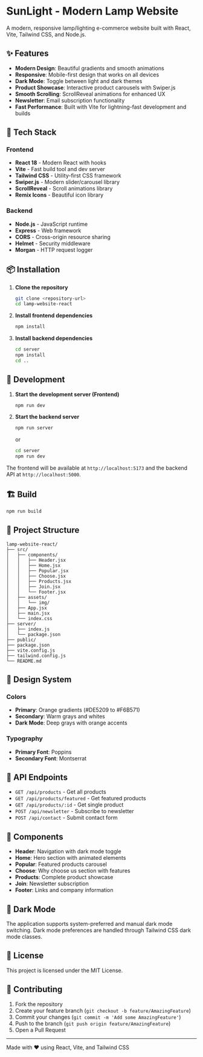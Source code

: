 # SunLight - Modern Lamp Website

A modern, responsive lamp/lighting e-commerce website built with React, Vite, Tailwind CSS, and Node.js.

## ✨ Features

- **Modern Design**: Beautiful gradients and smooth animations
- **Responsive**: Mobile-first design that works on all devices
- **Dark Mode**: Toggle between light and dark themes
- **Product Showcase**: Interactive product carousels with Swiper.js
- **Smooth Scrolling**: ScrollReveal animations for enhanced UX
- **Newsletter**: Email subscription functionality
- **Fast Performance**: Built with Vite for lightning-fast development and builds

## 🚀 Tech Stack

### Frontend
- **React 18** - Modern React with hooks
- **Vite** - Fast build tool and dev server
- **Tailwind CSS** - Utility-first CSS framework
- **Swiper.js** - Modern slider/carousel library
- **ScrollReveal** - Scroll animations library
- **Remix Icons** - Beautiful icon library

### Backend
- **Node.js** - JavaScript runtime
- **Express** - Web framework
- **CORS** - Cross-origin resource sharing
- **Helmet** - Security middleware
- **Morgan** - HTTP request logger

## 📦 Installation

1. **Clone the repository**
   ```bash
   git clone <repository-url>
   cd lamp-website-react
   ```

2. **Install frontend dependencies**
   ```bash
   npm install
   ```

3. **Install backend dependencies**
   ```bash
   cd server
   npm install
   cd ..
   ```

## 🔧 Development

1. **Start the development server (Frontend)**
   ```bash
   npm run dev
   ```

2. **Start the backend server**
   ```bash
   npm run server
   ```
   or
   ```bash
   cd server
   npm run dev
   ```

The frontend will be available at `http://localhost:5173` and the backend API at `http://localhost:5000`.

## 🏗️ Build

```bash
npm run build
```

## 📁 Project Structure

```
lamp-website-react/
├── src/
│   ├── components/
│   │   ├── Header.jsx
│   │   ├── Home.jsx
│   │   ├── Popular.jsx
│   │   ├── Choose.jsx
│   │   ├── Products.jsx
│   │   ├── Join.jsx
│   │   └── Footer.jsx
│   ├── assets/
│   │   └── img/
│   ├── App.jsx
│   ├── main.jsx
│   └── index.css
├── server/
│   ├── index.js
│   └── package.json
├── public/
├── package.json
├── vite.config.js
├── tailwind.config.js
└── README.md
```

## 🎨 Design System

### Colors
- **Primary**: Orange gradients (#DE5209 to #F6B571)
- **Secondary**: Warm grays and whites
- **Dark Mode**: Deep grays with orange accents

### Typography
- **Primary Font**: Poppins
- **Secondary Font**: Montserrat

## 🔌 API Endpoints

- `GET /api/products` - Get all products
- `GET /api/products/featured` - Get featured products
- `GET /api/products/:id` - Get single product
- `POST /api/newsletter` - Subscribe to newsletter
- `POST /api/contact` - Submit contact form

## 📱 Components

- **Header**: Navigation with dark mode toggle
- **Home**: Hero section with animated elements
- **Popular**: Featured products carousel
- **Choose**: Why choose us section with features
- **Products**: Complete product showcase
- **Join**: Newsletter subscription
- **Footer**: Links and company information

## 🌙 Dark Mode

The application supports system-preferred and manual dark mode switching. Dark mode preferences are handled through Tailwind CSS dark mode classes.

## 📄 License

This project is licensed under the MIT License.

## 🤝 Contributing

1. Fork the repository
2. Create your feature branch (`git checkout -b feature/AmazingFeature`)
3. Commit your changes (`git commit -m 'Add some AmazingFeature'`)
4. Push to the branch (`git push origin feature/AmazingFeature`)
5. Open a Pull Request

---

Made with ❤️ using React, Vite, and Tailwind CSS
